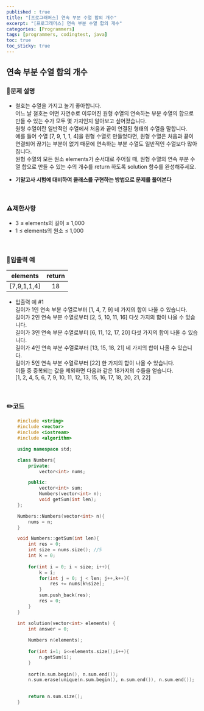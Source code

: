 ```yaml
---
published : true
title: "[프로그래머스] 연속 부분 수열 합의 개수"
excerpt: "[프로그래머스] 연속 부분 수열 합의 개수"
categories: [Programmers]
tags: [programmers, codingtest, java]
toc: true
toc_sticky: true
---
```


## 연속 부분 수열 합의 개수

### 📝문제 설명 

+ 철호는 수열을 가지고 놀기 좋아합니다.  
어느 날 철호는 어떤 자연수로 이루어진 원형 수열의 연속하는 부분 수열의 합으로 만들 수 있는 수가 모두 몇 가지인지 알아보고 싶어졌습니다.  
원형 수열이란 일반적인 수열에서 처음과 끝이 연결된 형태의 수열을 말합니다.   
예를 들어 수열 [7, 9, 1, 1, 4]을 원형 수열로 만들었다면, 원형 수열은 처음과 끝이 연결되어 끊기는 부분이 없기 때문에 연속하는 부분 수열도 일반적인 수열보다 많아집니다.  
원형 수열의 모든 원소 elements가 순서대로 주어질 때, 원형 수열의 연속 부분 수열 합으로 만들 수 있는 수의 개수를 return 하도록 solution 함수를 완성해주세요.

+ **기말고사 시험에 대비하여 클래스를 구현하는 방법으로 문제를 풀어본다**

<br/>

### ⚠️제한사항
   
+ 3 ≤ elements의 길이 ≤ 1,000
+ 1 ≤ elements의 원소 ≤ 1,000

<br/>

### 📜입출력 예

   | elements | 	return  |
   | :---: | :----: |
   | [7,9,1,1,4]	 | 18 |

   + 입출력 예 #1   
        길이가 1인 연속 부분 수열로부터 [1, 4, 7, 9] 네 가지의 합이 나올 수 있습니다.  
        길이가 2인 연속 부분 수열로부터 [2, 5, 10, 11, 16] 다섯 가지의 합이 나올 수 있습니다.  
        길이가 3인 연속 부분 수열로부터 [6, 11, 12, 17, 20] 다섯 가지의 합이 나올 수 있습니다.  
        길이가 4인 연속 부분 수열로부터 [13, 15, 18, 21] 네 가지의 합이 나올 수 있습니다.  
        길이가 5인 연속 부분 수열로부터 [22] 한 가지의 합이 나올 수 있습니다.  
        이들 중 중복되는 값을 제외하면 다음과 같은 18가지의 수들을 얻습니다.  
        [1, 2, 4, 5, 6, 7, 9, 10, 11, 12, 13, 15, 16, 17, 18, 20, 21, 22]

<br/>

### ✏️코드

```cpp
    #include <string>
    #include <vector>
    #include <iostream>
    #include <algorithm>

    using namespace std;

    class Numbers{
        private:
            vector<int> nums;

        public:
            vector<int> sum;
            Numbers(vector<int> n);
            void getSum(int len);
    }; 

    Numbers::Numbers(vector<int> n){
        nums = n;
    }

    void Numbers::getSum(int len){
        int res = 0;
        int size = nums.size(); //5
        int k = 0;
        
        for(int i = 0; i < size; i++){
            k = i;
            for(int j = 0; j < len; j++,k++){
                res += nums[k%size];
            }
            sum.push_back(res);
            res = 0;
        }
    }

    int solution(vector<int> elements) {
        int answer = 0;
        
        Numbers n(elements);
        
        for(int i=1; i<=elements.size();i++){
            n.getSum(i);
        }
        
        sort(n.sum.begin(), n.sum.end());
        n.sum.erase(unique(n.sum.begin(), n.sum.end()), n.sum.end());

        
        return n.sum.size();
    }
```  
